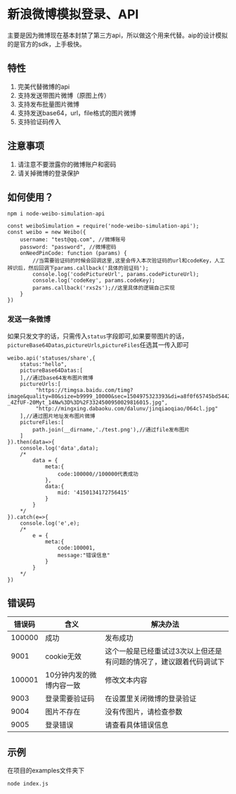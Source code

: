 # 新浪微博模拟登录、API

主要是因为微博现在基本封禁了第三方api，所以做这个用来代替。aip的设计模拟的是官方的sdk，上手极快。

## 特性

1. 完美代替微博的api
1. 支持发送带图片微博（原图上传）
1. 支持发布批量图片微博
1. 支持发送base64，url，file格式的图片微博
1. 支持验证码传入

## 注意事项

1. 请注意不要泄露你的微博账户和密码
1. 请关掉微博的登录保护

## 如何使用？

    npm i node-weibo-simulation-api

    const weiboSimulation = require('node-weibo-simulation-api');
    const weibo = new Weibo({
        username: "test@qq.com", //微博账号
        password: "password", //微博密码
        onNeedPinCode: function (params) {
            //当需要验证码的时候会回调这里,这里会传入本次验证码的url和codeKey，人工辨识后，然后回调下params.callback('具体的验证码');
            console.log('codePictureUrl', params.codePictureUrl);
            console.log('codeKey', params.codeKey);
            params.callback('rxs2s');//这里具体的逻辑自己实现
        }
    })

### 发送一条微博

如果只发文字的话，只需传入```status```字段即可,如果要带图片的话，```pictureBase64Datas```,```pictureUrls```,```pictureFiles```任选其一传入即可

    weibo.api('statuses/share',{
        status:"hello",
        pictureBase64Datas:[
        ],//通过base64发布图片微博
        pictureUrls:[
             "https://timgsa.baidu.com/timg?image&quality=80&size=b9999_10000&sec=1504975323393&di=a8f0f65745bd544246d7c54fc503182b&imgtype=0&src=http%3A%2F%2Fimg0.ph.126.net%2FNGUE-_4ZfUF-20Myt_14Nw%3D%3D%2F3324500950029816015.jpg",
             "http://mingxing.dabaoku.com/dalunv/jinqiaoqiao/064cl.jpg"
        ],//通过图片地址发布图片微博
        pictureFiles:[
            path.join(__dirname,'./test.png'),//通过file发布图片
        ]
    }).then(data=>{
        console.log('data',data);
        /*
            data = {
                meta:{
                    code:100000//100000代表成功
                },
                data:{
                    mid: '4150134172756415'
                }
            }
        */
    }).catch(e=>{
        console.log('e',e);
        /*
            e = {
                meta:{
                    code:100001,
                    message:"错误信息"
                }
            }
        */
    })

## 错误码

错误码 | 含义 | 解决办法
---------|----------|----------
100000 | 成功 | 发布成功
 9001 | cookie无效 | 这个一般是已经重试过3次以上但还是有问题的情况了，建议跟着代码调试下
 100001 | 10分钟内发的微博内容一致 | 修改文本内容
 9003 | 登录需要验证码 | 在设置里关闭微博的登录验证
 9004 | 图片不存在 | 没有传图片，请检查参数
 9005 | 登录错误 | 请查看具体错误信息

## 示例

 在项目的examples文件夹下

    node index.js
